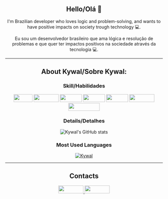 <div align = "center">
     
## Hello/Olá 👋 

I'm Brazilian developer who loves logic and problem-solving, and wants to have positive impacts on society trough technology :computer:.
 
Eu sou um desenvolvedor brasileiro que ama lógica e resolução de problemas e que quer ter impactos positivos na sociedade através da tecnologia :computer:.

<hr> 
 
## About Kywal/Sobre Kywal:

### Skill/Habilidades
<img height= "25" width="60px" border-radius="10px" src="https://img.shields.io/badge/Git-E34F26?style=flat-badge&logo=git&logoColor=white"> 
<img height= "25" width="80px" border-radius="10px" src="https://img.shields.io/badge/HTML5-E34F26?style=flat-badge&logo=html5&logoColor=white">
<img height= "25" width="70px" border-radius="10px" src="https://img.shields.io/badge/CSS3-1572B6?style=flat-badge&logo=css3&logoColor=white">
<img height= "25" width="70px" border-radius="10px" src="https://img.shields.io/badge/Java-FFFFFF?style=flat-badge&logo=java&logoColor=red">
<img height= "25" width="70px" border-radius="10px" src="https://img.shields.io/badge/PHP-777BB4?style=flat-badge&logo=php&logoColor=white"> 
<img height= "25" width="80px" border-radius="10px" src="https://img.shields.io/badge/Laravel-FF2D20?style=flat-badge&logo=laravel&logoColor=white">
<img height= "25" width="100px" border-radius="10px" src="https://img.shields.io/badge/JavaScript-F7DF1E?style=flat-badge&logo=javascript&logoColor=black"> 
 
### Details/Detalhes 
![Kywal's GitHub stats](https://github-readme-stats.vercel.app/api?username=Kywal&theme=aura&show_icons=true)

### Most Used Languages     

[![Kywal](https://github-readme-stats.vercel.app/api/top-langs/?username=Kywal&hide=html&layout=compact&theme=aura)](https://github.com/Kywal/)
     
<hr> 
 
## Contacts
<a href="https://github.com/Kywal" target="_blank"> <img height= "25" width="80px" border-radius="10px" src="https://img.shields.io/badge/-Github-000?style=flat-badge&logo=Github&logoColor=white&link=LINK_GIT"> </a>
<a href="https://www.linkedin.com/in/emanuelkywal" target="_blank"> <img height= "25" width="80px" border-radius="10px" src="https://img.shields.io/badge/LinkedIn-0077B5?style=flat-badge&logo=linkedin&logoColor=white"> </a> 
 
<!--
GIF
- Encontre o gif que mais combina com você nesse link:

https://github.com/TheDudeThatCode/TheDudeThatCode

*OBS deixo abaixo um exemplo para ser usado:

<img src=https://github.com/TheDudeThatCode/TheDudeThatCode/blob/master/Assets/Earth.gif width="30">

Imagem
1. Você pode usar qualquer imagem que aceite markdown no Github. Se quiser pegar a imagem de algum repositório, pode usar o seguinte formato:

<img align="right" width="400" height="400" src="coloque_o_link_de_uma_foto_aqui">



**Kywal/Kywal** is a ✨ _special_ ✨ repository because its `README.md` (this file) appears on your GitHub profile.

Here are some ideas to get you started:

- 🔭 I’m currently working on ...
- 🌱 I’m currently learning ...
- 👯 I’m looking to collaborate on ...
- 🤔 I’m looking for help with ...
- 💬 Ask me about ...
- 📫 How to reach me: ...
- 😄 Pronouns: ...
- ⚡ Fun fact: ...
-->
